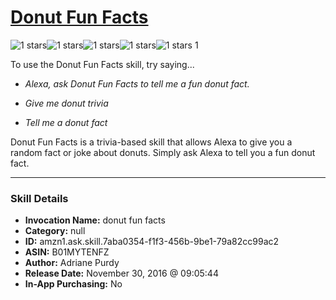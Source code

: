 # [Donut Fun Facts](http://alexa.amazon.com/#skills/amzn1.ask.skill.7aba0354-f1f3-456b-9be1-79a82cc99ac2)
![1 stars](../../images/ic_star_black_18dp_1x.png)![1 stars](../../images/ic_star_border_black_18dp_1x.png)![1 stars](../../images/ic_star_border_black_18dp_1x.png)![1 stars](../../images/ic_star_border_black_18dp_1x.png)![1 stars](../../images/ic_star_border_black_18dp_1x.png) 1

To use the Donut Fun Facts skill, try saying...

* *Alexa, ask Donut Fun Facts to tell me a fun donut fact.*

* *Give me donut trivia*

* *Tell me a donut fact*

Donut Fun Facts is a trivia-based skill that allows Alexa to give you a random fact or joke about donuts. Simply ask Alexa to tell you a fun donut fact.

***

### Skill Details

* **Invocation Name:** donut fun facts
* **Category:** null
* **ID:** amzn1.ask.skill.7aba0354-f1f3-456b-9be1-79a82cc99ac2
* **ASIN:** B01MYTENFZ
* **Author:** Adriane Purdy
* **Release Date:** November 30, 2016 @ 09:05:44
* **In-App Purchasing:** No
